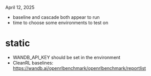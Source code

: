 April 12, 2025


- baseline and cascade both appear to run
- time to choose some environments to test on


# static

- WANDB_API_KEY should be set in the environment
- CleanRL baselines: https://wandb.ai/openrlbenchmark/openrlbenchmark/reportlist